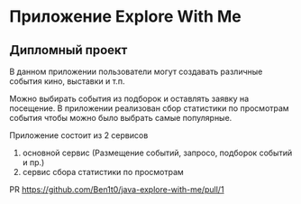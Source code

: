 # Приложение Explore With Me

## Дипломный проект

В данном приложении пользователи могут создавать различные события кино, выставки и т.п.

Можно выбирать события из подборок и оставлять заявку на посещение. 
В приложении реализован сбор статистики по просмотрам события чтобы можно было выбрать самые популярные.


Приложение состоит из 2 сервисов
1) основной сервис (Размещение событий, запросо, подборок событий и пр.)
2) сервис сбора статистики по просмотрам
  
PR https://github.com/Ben1t0/java-explore-with-me/pull/1
